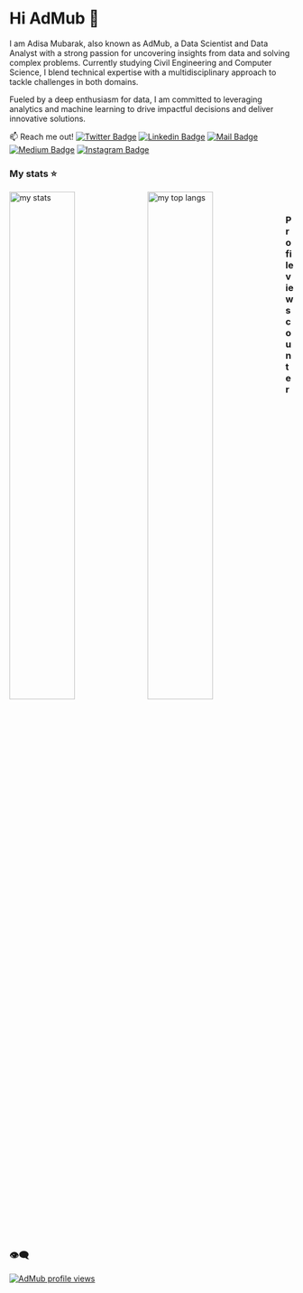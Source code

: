 # Hi AdMub 👋

I am Adisa Mubarak, also known as AdMub, a Data Scientist and Data Analyst with a strong passion for uncovering insights from data and solving complex problems. Currently studying Civil Engineering and Computer Science, I blend technical expertise with a multidisciplinary approach to tackle challenges in both domains.

Fueled by a deep enthusiasm for data, I am committed to leveraging analytics and machine learning to drive impactful decisions and deliver innovative solutions.

:mailbox: Reach me out!
[![Twitter Badge](https://img.shields.io/badge/-@AdisaAdmub-1ca0f1?style=flat&labelColor=1ca0f1&logo=twitter&logoColor=white&link=https://x.com/AdisaAdmub)](https://x.com/AdisaAdmub) 
[![Linkedin Badge](https://img.shields.io/badge/-Mubarak_Adisa-0e76a8?style=flat&labelColor=0e76a8&logo=linkedin&logoColor=white&link=https://www.linkedin.com/in/mubarak-adisa-334a441b6/)](https://www.linkedin.com/in/mubarak-adisa-334a441b6/) 
[![Mail Badge](https://img.shields.io/badge/-admub465-c0392b?style=flat&labelColor=c0392b&logo=gmail&logoColor=white)](mailto:admub465@gmail.com)
[![Medium Badge](https://img.shields.io/badge/-@admub465-000000?style=flat&labelColor=000000&logo=medium&logoColor=white&link=https://medium.com/@admub465)](https://medium.com/@admub465) 
[![Instagram Badge](https://img.shields.io/badge/-mubarakadisa-e84393?style=flat&labelColor=e84393&logo=instagram&logoColor=white&link=https://www.instagram.com/mubarakadisa/?hl=en)](https://www.instagram.com/mubarakadisa/?hl=en)



### My stats ⭐
<img alt="my stats" align="left" width="48%" src="https://github-readme-stats.vercel.app/api?username=AdMub"/>
<img alt="my top langs" align="left" width="48%" src="https://github-readme-stats.vercel.app/api/top-langs/?username=AdMub&layout=compact"/>

<br/>

### Profile views counter 👁️‍🗨️

[![AdMub profile views](https://u8views.com/api/v1/github/profiles/7869344/views/day-week-month-total-count.svg)](https://u8views.com/github/AdMub)
